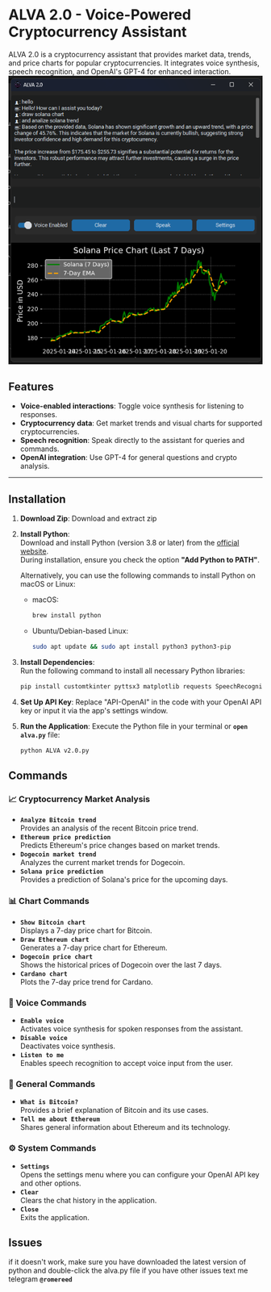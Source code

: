 # ALVA 2.0 - Voice-Powered Cryptocurrency Assistant

ALVA 2.0 is a cryptocurrency assistant that provides market data, trends, and price charts for popular cryptocurrencies. 
It integrates voice synthesis, speech recognition, and OpenAI's GPT-4 for enhanced interaction.
![Program](alvap.png)

## Features
- **Voice-enabled interactions**: Toggle voice synthesis for listening to responses.
- **Cryptocurrency data**: Get market trends and visual charts for supported cryptocurrencies.
- **Speech recognition**: Speak directly to the assistant for queries and commands.
- **OpenAI integration**: Use GPT-4 for general questions and crypto analysis.

---

## Installation
1. **Download Zip**:
   Download and extract zip

2. **Install Python**:  
   Download and install Python (version 3.8 or later) from the [official website](https://www.python.org/downloads/).  
   During installation, ensure you check the option **"Add Python to PATH"**.  

   Alternatively, you can use the following commands to install Python on macOS or Linux:

   - macOS:
     ```bash
     brew install python
     ```

   - Ubuntu/Debian-based Linux:
     ```bash
     sudo apt update && sudo apt install python3 python3-pip
     ```

3. **Install Dependencies**:  
   Run the following command to install all necessary Python libraries:
   ```bash
   pip install customtkinter pyttsx3 matplotlib requests SpeechRecognition openai rapidfuzz Pillow numpy

4. **Set Up API Key**:
Replace "API-OpenAI" in the code with your OpenAI API key or input it via the app's settings window.

5. **Run the Application**:
Execute the Python file in your terminal or **`open alva.py`** file:
   ```bash
   python ALVA v2.0.py


## Commands

### 📈 Cryptocurrency Market Analysis
- **`Analyze Bitcoin trend`**  
  Provides an analysis of the recent Bitcoin price trend.
- **`Ethereum price prediction`**  
  Predicts Ethereum's price changes based on market trends.
- **`Dogecoin market trend`**  
  Analyzes the current market trends for Dogecoin.
- **`Solana price prediction`**  
  Provides a prediction of Solana's price for the upcoming days.

### 📊 Chart Commands
- **`Show Bitcoin chart`**  
  Displays a 7-day price chart for Bitcoin.
- **`Draw Ethereum chart`**  
  Generates a 7-day price chart for Ethereum.
- **`Dogecoin price chart`**  
  Shows the historical prices of Dogecoin over the last 7 days.
- **`Cardano chart`**  
  Plots the 7-day price trend for Cardano.

### 🎤 Voice Commands
- **`Enable voice`**  
  Activates voice synthesis for spoken responses from the assistant.
- **`Disable voice`**  
  Deactivates voice synthesis.
- **`Listen to me`**  
  Enables speech recognition to accept voice input from the user.

### 🤖 General Commands
- **`What is Bitcoin?`**  
  Provides a brief explanation of Bitcoin and its use cases.
- **`Tell me about Ethereum`**  
  Shares general information about Ethereum and its technology.

### ⚙️ System Commands
- **`Settings`**  
  Opens the settings menu where you can configure your OpenAI API key and other options.
- **`Clear`**  
  Clears the chat history in the application.
- **`Close`**  
  Exits the application.

## Issues

if it doesn't work, make sure you have downloaded the latest version of python and double-click the alva.py file
if you have other issues text me telegram **`@romereed`**

